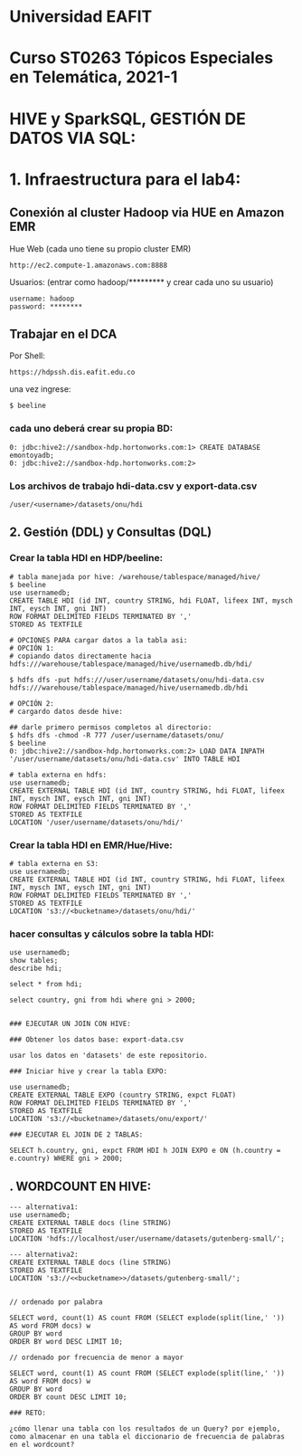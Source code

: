 # Universidad EAFIT
# Curso ST0263 Tópicos Especiales en Telemática, 2021-1

# HIVE y SparkSQL, GESTIÓN DE DATOS VIA SQL:

# 1. Infraestructura para el lab4:

## Conexión al cluster Hadoop via HUE en Amazon EMR

Hue Web (cada uno tiene su propio cluster EMR)

    http://ec2.compute-1.amazonaws.com:8888
    

Usuarios: (entrar como hadoop/********* y crear cada uno su usuario)

    username: hadoop
    password: ********

## Trabajar en el DCA


Por Shell: 

    https://hdpssh.dis.eafit.edu.co

una vez ingrese:

    $ beeline

### cada uno deberá crear su propia BD:

    0: jdbc:hive2://sandbox-hdp.hortonworks.com:1> CREATE DATABASE emontoyadb;
    0: jdbc:hive2://sandbox-hdp.hortonworks.com:2>
    
### Los archivos de trabajo hdi-data.csv y export-data.csv

```
/user/<username>/datasets/onu/hdi
```

## 2. Gestión (DDL) y Consultas (DQL)

### Crear la tabla HDI en HDP/beeline:

    # tabla manejada por hive: /warehouse/tablespace/managed/hive/
    $ beeline 
    use usernamedb;
    CREATE TABLE HDI (id INT, country STRING, hdi FLOAT, lifeex INT, mysch INT, eysch INT, gni INT) 
    ROW FORMAT DELIMITED FIELDS TERMINATED BY ','
    STORED AS TEXTFILE

    # OPCIONES PARA cargar datos a la tabla asi:
    # OPCIÓN 1:
    # copiando datos directamente hacia hdfs:///warehouse/tablespace/managed/hive/usernamedb.db/hdi/

    $ hdfs dfs -put hdfs:///user/username/datasets/onu/hdi-data.csv hdfs:///warehouse/tablespace/managed/hive/usernamedb.db/hdi

    # OPCIÓN 2:
    # cargardo datos desde hive:

    ## darle primero permisos completos al directorio:
    $ hdfs dfs -chmod -R 777 /user/username/datasets/onu/
    $ beeline
    0: jdbc:hive2://sandbox-hdp.hortonworks.com:2> LOAD DATA INPATH '/user/username/datasets/onu/hdi-data.csv' INTO TABLE HDI

    # tabla externa en hdfs: 
    use usernamedb;
    CREATE EXTERNAL TABLE HDI (id INT, country STRING, hdi FLOAT, lifeex INT, mysch INT, eysch INT, gni INT) 
    ROW FORMAT DELIMITED FIELDS TERMINATED BY ',' 
    STORED AS TEXTFILE 
    LOCATION '/user/username/datasets/onu/hdi/'

### Crear la tabla HDI en EMR/Hue/Hive:

    # tabla externa en S3: 
    use usernamedb;
    CREATE EXTERNAL TABLE HDI (id INT, country STRING, hdi FLOAT, lifeex INT, mysch INT, eysch INT, gni INT) 
    ROW FORMAT DELIMITED FIELDS TERMINATED BY ',' 
    STORED AS TEXTFILE 
    LOCATION 's3://<bucketname>/datasets/onu/hdi/'


### hacer consultas y cálculos sobre la tabla HDI:

    use usernamedb;
    show tables;
    describe hdi;

    select * from hdi;

    select country, gni from hdi where gni > 2000;    


    ### EJECUTAR UN JOIN CON HIVE:

    ### Obtener los datos base: export-data.csv

    usar los datos en 'datasets' de este repositorio.

    ### Iniciar hive y crear la tabla EXPO:

    use usernamedb;
    CREATE EXTERNAL TABLE EXPO (country STRING, expct FLOAT) 
    ROW FORMAT DELIMITED FIELDS TERMINATED BY ',' 
    STORED AS TEXTFILE 
    LOCATION 's3://<bucketname>/datasets/onu/export/'

    ### EJECUTAR EL JOIN DE 2 TABLAS:

    SELECT h.country, gni, expct FROM HDI h JOIN EXPO e ON (h.country = e.country) WHERE gni > 2000;

## . WORDCOUNT EN HIVE:

    --- alternativa1:
    use usernamedb;
    CREATE EXTERNAL TABLE docs (line STRING) 
    STORED AS TEXTFILE 
    LOCATION 'hdfs://localhost/user/username/datasets/gutenberg-small/';

    --- alternativa2:
    CREATE EXTERNAL TABLE docs (line STRING) 
    STORED AS TEXTFILE 
    LOCATION 's3://<<bucketname>>/datasets/gutenberg-small/';


    // ordenado por palabra

    SELECT word, count(1) AS count FROM (SELECT explode(split(line,' ')) AS word FROM docs) w 
    GROUP BY word 
    ORDER BY word DESC LIMIT 10;

    // ordenado por frecuencia de menor a mayor

    SELECT word, count(1) AS count FROM (SELECT explode(split(line,' ')) AS word FROM docs) w 
    GROUP BY word 
    ORDER BY count DESC LIMIT 10;

    ### RETO:

    ¿cómo llenar una tabla con los resultados de un Query? por ejemplo, como almacenar en una tabla el diccionario de frecuencia de palabras en el wordcount?
